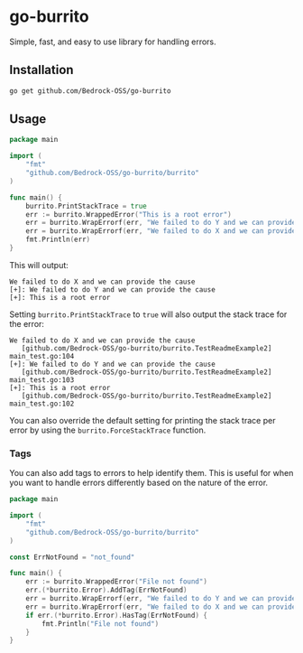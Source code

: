 # go-burrito

Simple, fast, and easy to use library for handling errors.

## Installation

```bash
go get github.com/Bedrock-OSS/go-burrito
```

## Usage

```go
package main

import (
	"fmt"
	"github.com/Bedrock-OSS/go-burrito/burrito"
)

func main() {
	burrito.PrintStackTrace = true
	err := burrito.WrappedError("This is a root error")
	err = burrito.WrapErrorf(err, "We failed to do Y and we can provide the cause")
	err = burrito.WrapErrorf(err, "We failed to do X and we can provide the cause")
	fmt.Println(err)
}

```

This will output:

```
We failed to do X and we can provide the cause
[+]: We failed to do Y and we can provide the cause
[+]: This is a root error
```

Setting `burrito.PrintStackTrace` to `true` will also output the stack trace for the error:

```
We failed to do X and we can provide the cause
   [github.com/Bedrock-OSS/go-burrito/burrito.TestReadmeExample2] main_test.go:104
[+]: We failed to do Y and we can provide the cause
   [github.com/Bedrock-OSS/go-burrito/burrito.TestReadmeExample2] main_test.go:103
[+]: This is a root error
   [github.com/Bedrock-OSS/go-burrito/burrito.TestReadmeExample2] main_test.go:102
```

You can also override the default setting for printing the stack trace per error by using the `burrito.ForceStackTrace` function.

### Tags

You can also add tags to errors to help identify them. This is useful for when you want to handle errors differently based on the nature of the error.

```go
package main

import (
	"fmt"
	"github.com/Bedrock-OSS/go-burrito/burrito"
)

const ErrNotFound = "not_found"

func main() {
	err := burrito.WrappedError("File not found")
	err.(*burrito.Error).AddTag(ErrNotFound)
	err = burrito.WrapErrorf(err, "We failed to do Y and we can provide the cause")
	err = burrito.WrapErrorf(err, "We failed to do X and we can provide the cause")
    if err.(*burrito.Error).HasTag(ErrNotFound) {
        fmt.Println("File not found")
    }
}
```
